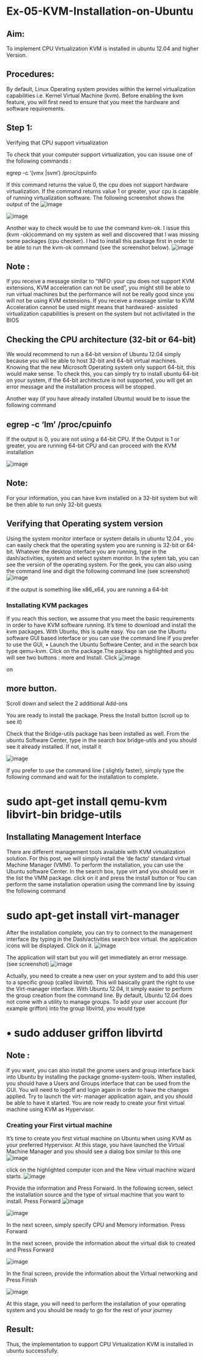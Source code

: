 # Ex-05-KVM-Installation-on-Ubuntu
## Aim:
To implement CPU Virtualization KVM is installed in ubuntu 12.04 and higher Version.

## Procedures:
By default, Linux Operating system provides within the kernel virtualization capabilities i.e. Kernel Virtual Machine (kvm). Before enabling the kvm feature, you will first need to ensure that you meet the hardware and software requirements.

## Step 1: 
Verifying that CPU support virtualization

To check that your computer support virtualization, you can issuse one of the following commands :

egrep -c ‘(vmx |svm’) /proc/cpuinfo

If this command returns the value 0, the cpu does not support hardware virtualization. If the command returns value 1 or greater, your cpu is capable of running virtualization software. The following screenshot shows the output of the
![image](https://github.com/Vasanth1234567/Ex-05-KVM-Installation-on-Ubuntu/assets/86919099/74f35793-eeb4-40af-8050-ac0f8871978d)

![image](https://github.com/Vasanth1234567/Ex-05-KVM-Installation-on-Ubuntu/assets/86919099/8f165eb7-0b6a-44ae-9b5d-d27307e5c30c)


 
Another way to check would be to use the command kvm-ok.
I issue this (kvm -ok)command on my system as well and discovered that I was missing some packages (cpu checker). I had to install this package first in order to be able to run the kvm-ok command (see the screenshot below).
 ![image](https://github.com/Vasanth1234567/Ex-05-KVM-Installation-on-Ubuntu/assets/86919099/00cbaf99-3ccb-4e66-916f-49d08a94eacd)


## Note :
If you receive a message similar to “INFO: your cpu does not support KVM extensions, KVM acceleration can not be used”, you might still be able to run virtual machines but the performance will not be really good since you will not be using KVM extensions.
If you receive a message similar to KVM Acceleration cannot be used might means that hardwared- assisted virtualization capabilities is present on the system but not activitated in the BIOS
## Checking the CPU architecture (32-bit or 64-bit)

We would recommend to run a 64-bit version of Ubuntu 12.04 simply because you will be able to host 32-bit and 64-bit virtual machines. Knowing that the new Microsoft Operating system only support 64-bit, this would make sense. To check this, you can simply try to install ubuntu 64-bit on your system, if the 64-bit architecture is not supported, you will get an error message and the installation process will be stopped.

Another way (if you have already installed Ubuntu) would be to issue the following command

## egrep -c ‘lm’ /proc/cpuinfo

If the output is 0, you are not using a 64-bit CPU. If the Output is 1 or greater, you are running
64-bit CPU and can proceed with the KVM installation

![image](https://github.com/Vasanth1234567/Ex-05-KVM-Installation-on-Ubuntu/assets/86919099/17184e05-9913-4916-bf63-f96d0655e070)

## Note:
For your information, you can have kvm installed on a 32-bit system but will be then able to run only 32-bit guests

## Verifying that Operating system version

Using the system monitor interface or system details in ubuntu 12.04 , you can easily check that the operating system you are running is 32-bit or 64-bit. Whatever the desktop interface you are running, type in the dash/activities, system and select system monitor. In the sytem tab, you can see the version of the operating system.
For the geek, you can also using the command line and digit the following command line (see screenshot)
![image](https://github.com/Vasanth1234567/Ex-05-KVM-Installation-on-Ubuntu/assets/86919099/3b17401b-856a-40da-a21b-5af1d87be323)


If the output is something like x86_x64, you are running a 64-bit
 
### Installating KVM packages
If you reach this section, we assume that you meet the basic requirements in order to have KVM software running. It’s time to download and install the kvm packages. With Ubuntu, this is quite easy. You can use the Ubuntu software GUI based interface or you can use the command line
If you prefer to use the GUI,
•	Launch the Ubuntu Software Center, and in the search box type qemu-kvm. Click on the package.The package is highlighted and you will see two buttons : more and Install. Click
![image](https://github.com/Vasanth1234567/Ex-05-KVM-Installation-on-Ubuntu/assets/86919099/7f5e8c29-c96d-40ab-b133-5561ef7d386c)


on 
## more button.



Scroll down and select the 2 additional Add-ons

You are ready to install the package. Press the Install button (scroll up to see it)

Check that the Bridge-utils package has been installed as well. From the ubuntu Software Center, type in the search box bridge-utils and you should see it already installed. If not, install it
 
 ![image](https://github.com/Vasanth1234567/Ex-05-KVM-Installation-on-Ubuntu/assets/86919099/0d92e4bc-647d-4abb-a1a6-35fd8341837a)

If you prefer to use the command line ( slightly faster), simply type the following command and wait for the installation to complete.

# sudo apt-get install qemu-kvm libvirt-bin bridge-utils

## Installating Management Interface
There are different management tools available with KVM virtualization solution. For this post, we will simply install the ‘de facto’ standard virtual Machine Manager (VMM). To perform the installation, you can use the Ubuntu software Center. In the search box, type virt and you should see in the list the VMM package. click on it and press the install button
or
You can perform the same installation operation using the command line by issuing the following command
# sudo apt-get install virt-manager
After the installation complete, you can try to connect to the management interface (by typing in the Dash/activities search box virtual. the application icons will be displayed. Click on it.
 ![image](https://github.com/Vasanth1234567/Ex-05-KVM-Installation-on-Ubuntu/assets/86919099/d2ac0153-56f3-418e-9512-c3644c3bb437)

 

The application will start but you will get immediately an error message. (see screenshot)
![image](https://github.com/Vasanth1234567/Ex-05-KVM-Installation-on-Ubuntu/assets/86919099/931db196-a517-4f1e-a0e9-4ab69ae84672)


Actually, you need to create a new user on your system and to add this user to a specific group (called libvirtd). This will basically grant the right to use the Virt-manager interface. With Ubuntu 12.04, it simply easier to perform the group creation from the command line. By default, Ubuntu
12.04 does not come with a utility to manage groups.
To add your user account (for example griffon) into the group libvirtd, you would type
# •	sudo adduser griffon libvirtd
 
## Note :
If you want, you can also install the gnome users and group interface back into Ubuntu by installing the package gnome-system-tools. When installed, you should have a Users and Groups interface that can be used from the GUI.
You will need to logoff and login again in order to have the changes applied. Try to launch the virt- manager application again, and you should be able to have it started. You are now ready to create your first virtual machine using KVM as Hypervisor.

### Creating your First virtual machine
It’s time to create you first virtual machine on Ubuntu when using KVM as your preferred Hypervisor. At this stage, you have launched the Virtual Machine Manager and you should see a dialog box similar to this one
![image](https://github.com/Vasanth1234567/Ex-05-KVM-Installation-on-Ubuntu/assets/86919099/2efd655d-c7da-4637-9800-a3c2dd173a9f)

click on the highlighted computer icon and the New virtual machine wizard starts.
![image](https://github.com/Vasanth1234567/Ex-05-KVM-Installation-on-Ubuntu/assets/86919099/0c43c26e-0186-4442-9039-4c3d29d86202)

 
Provide the information and Press Forward.
In the following screen, select the installation source and the type of virtual machine that you want to install. Press Forward
![image](https://github.com/Vasanth1234567/Ex-05-KVM-Installation-on-Ubuntu/assets/86919099/29e9e462-8174-4535-87fe-26a8e54d77d3)

![image](https://github.com/Vasanth1234567/Ex-05-KVM-Installation-on-Ubuntu/assets/86919099/e45f10fd-38a2-4f2a-bc84-8e28e4b693f7)


In the next screen, simply specify CPU and Memory information. Press Forward
 
In the next screen, provide the information about the virtual disk to created and Press Forward

![image](https://github.com/Vasanth1234567/Ex-05-KVM-Installation-on-Ubuntu/assets/86919099/cf3eaada-a9bc-47c1-bec8-4099f297ffc7)



In the final screen, provide the information about the Virtual networking and Press Finish

![image](https://github.com/Vasanth1234567/Ex-05-KVM-Installation-on-Ubuntu/assets/86919099/14818709-63f8-4214-bf75-544be3252696)


At this stage, you will need to perform the installation of your operating system and you should be ready to go for the rest of your journey

## Result:
Thus, the implementation to support CPU Virtualization KVM is installed in ubuntu
successfully.
